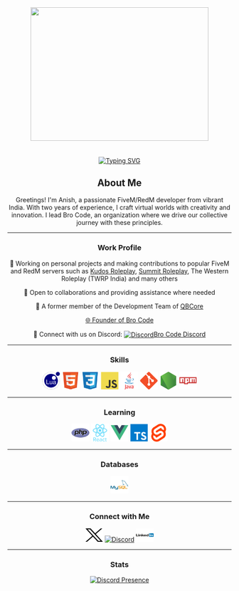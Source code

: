 <div align="center">

  <img src="https://github.com/AnishBplayz/AnishBplayz/assets/91739770/28644681-4d07-4db5-b540-bc1b0c6c0dd6" width="400px" height="300px" />

  <br>
  <br>
  
  <a href="https://git.io/typing-svg"><img src="https://readme-typing-svg.demolab.com?font=Teko&size=40&pause=1000&color=F74CED&center=true&vCenter=true&random=false&width=435&lines=Hello%2C+I+am+AnishBplayz" alt="Typing SVG" align="center" /></a>

  <h2 align="center">About Me</h2>
  <p align="center">Greetings! I'm Anish, a passionate FiveM/RedM developer from vibrant India. With two years of experience, I craft virtual worlds with creativity and innovation. I lead Bro Code, an organization where we drive our collective journey with these principles.</p>

  ---

  <h3 align="center">Work Profile</h3>
  
  <p align="center">🚀 Working on personal projects and making contributions to popular FiveM and RedM servers such as <a href="https://discord.gg/kudosrp"> Kudos Roleplay</a>, <a href="https://discord.gg/summitrp">Summit Roleplay</a>, The Western Roleplay (TWRP India) and many others</p>
  <p align="center">🤝 Open to collaborations and providing assistance where needed</p>
  <p align="center">🔧 A former member of the Development Team of <a href="https://discord.gg/qbcore">QBCore</p>
  <p align="center">🌐 Founder of <a href="https://github.com/TeamBroCode"> Bro Code </a></p>
  <p align="center">📡 Connect with us on Discord: <a href="https://discord.gg/brocode"><img src="https://raw.githubusercontent.com/rahuldkjain/github-profile-readme-generator/master/src/images/icons/Social/discord.svg" alt="Discord" height="20" width="20" align="center">Bro Code Discord</a></p>

  ---

  <h3 align="center">Skills</h3>
  
  <p align="center">
    <img src="https://github.com/devicons/devicon/blob/master/icons/lua/lua-original-wordmark.svg" alt="LUA" height="40">
    <img src="https://github.com/devicons/devicon/raw/master/icons/html5/html5-original.svg" alt="HTML5" height="40">
    <img src="https://github.com/devicons/devicon/raw/master/icons/css3/css3-original.svg" alt="CSS3" height="40">
    <img src="https://github.com/devicons/devicon/blob/master/icons/javascript/javascript-original.svg" alt="JavaScript" height="40">
    <img src="https://github.com/devicons/devicon/blob/master/icons/java/java-original-wordmark.svg" alt="Java" height="40">
    <img src="https://github.com/devicons/devicon/blob/master/icons/git/git-original.svg" alt="Git" height="40">
    <img src="https://github.com/devicons/devicon/blob/master/icons/nodejs/nodejs-original.svg" alt="Node.js" height="40">
    <img src="https://github.com/devicons/devicon/blob/master/icons/npm/npm-original-wordmark.svg" alt="NPM" height="40">
  </p>

  ---

  <h3 align="center">Learning</h3>

  <p align="center">
    <img src="https://github.com/devicons/devicon/blob/master/icons/php/php-original.svg" alt="PHP" height="40">
    <img src="https://github.com/devicons/devicon/blob/master/icons/react/react-original-wordmark.svg" alt="React.js" height="40">
    <img src="https://github.com/devicons/devicon/blob/master/icons/vuejs/vuejs-original.svg" alt="Vue.js" height="40">
    <img src="https://github.com/devicons/devicon/blob/master/icons/typescript/typescript-original.svg" alt="TypeScript" height="40">
    <img src="https://github.com/devicons/devicon/blob/master/icons/svelte/svelte-original.svg" alt="TypeScript" height="40">
  </p>

  ---

  <h3 align="center">Databases</h3>

  <p align="center">
    <img src="https://github.com/devicons/devicon/blob/master/icons/mysql/mysql-original-wordmark.svg" alt="MySQL" height="40">
  </p>

  ---

  <h3 align="center">Connect with Me</h3>

  <p align="center">
    <a href="https://twitter.com/anishbhutra" target="_blank"><img src="https://github.com/devicons/devicon/blob/master/icons/twitter/twitter-original.svg" alt="Twitter" height="30" width="40"></a>
    <a href="https://discord.gg/brocode" target="_blank"><img src="https://raw.githubusercontent.com/rahuldkjain/github-profile-readme-generator/master/src/images/icons/Social/discord.svg" alt="Discord" height="30" width="40"></a>
    <a href="https://www.linkedin.com/in/christian-bennett-4a79a3191/" target="_blank"><img src="https://github.com/devicons/devicon/blob/master/icons/linkedin/linkedin-original-wordmark.svg" alt="LinkedIn" height="30" width="40"></a>
  </p>

  ---

  <h3 align="center">Stats</h3>

  [![Discord Presence](https://lanyard.cnrad.dev/api/890462974576295978)](https://discord.com/users/890462974576295978)

</div>
